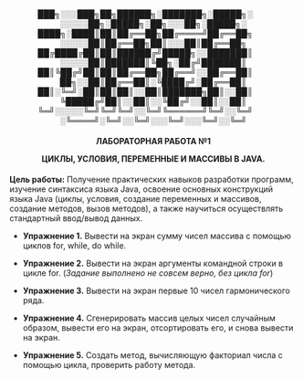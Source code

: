 <h4 align="center">
  
███╗░░░███╗██╗██████╗░███████╗░█████╗░  ░░░░░██╗░█████╗░██╗░░░██╗░█████╗░
████╗░████║██║██╔══██╗██╔════╝██╔══██╗  ░░░░░██║██╔══██╗██║░░░██║██╔══██╗
██╔████╔██║██║██████╔╝█████╗░░███████║  ░░░░░██║███████║╚██╗░██╔╝███████║
██║╚██╔╝██║██║██╔══██╗██╔══╝░░██╔══██║  ██╗░░██║██╔══██║░╚████╔╝░██╔══██║
██║░╚═╝░██║██║██║░░██║███████╗██║░░██║  ╚█████╔╝██║░░██║░░╚██╔╝░░██║░░██║
╚═╝░░░░░╚═╝╚═╝╚═╝░░╚═╝╚══════╝╚═╝░░╚═╝  ░╚════╝░╚═╝░░╚═╝░░░╚═╝░░░╚═╝░░╚═╝
  
</h4>

<h4 align="center">
ЛАБОРАТОРНАЯ РАБОТА №1
  
ЦИКЛЫ, УСЛОВИЯ, ПЕРЕМЕННЫЕ И МАССИВЫ В JAVA.
</h4>

                                              
  **Цель работы:** Получение практических навыков разработки программ, изучение синтаксиса языка Java, освоение основных конструкций языка Java (циклы, условия, создание переменных и массивов, создание методов, вызов методов), а также научиться осуществлять стандартный ввод/вывод данных.

- **Упражнение 1.**
  Вывести на экран сумму чисел массива с помощью циклов for, while, do while.
  
- **Упражнение 2.**
  Вывести на экран аргументы командной строки в цикле for. (*Задание выполнено не совсем верно, без цикла for*)
                                
- **Упражнение 3.**
  Вывести на экран первые 10 чисел гармонического ряда.
  
- **Упражнение 4.**
  Сгенерировать массив целых чисел случайным образом, вывести его на экран, отсортировать его, и снова вывести на экран.

- **Упражнение 5.**
  Создать метод, вычисляющую факториал числа с помощью цикла, проверить работу метода.
